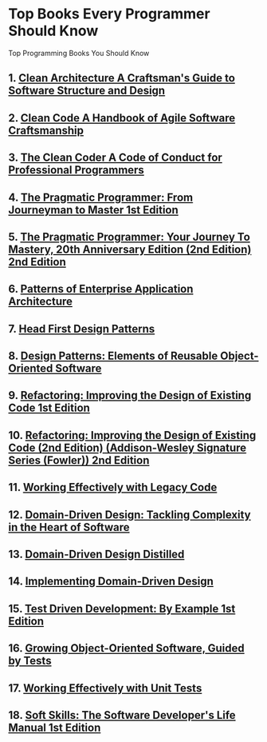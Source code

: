 # Top Books Every Programmer Should Know
Top Programming Books You Should Know

## 1. [Clean Architecture A Craftsman's Guide to Software Structure and Design](https://www.amazon.com/Clean-Architecture-Craftsmans-Software-Structure/dp/0134494164)

## 2. [Clean Code A Handbook of Agile Software Craftsmanship](https://www.amazon.com/Clean-Code-Handbook-Software-Craftsmanship/dp/0132350882)

## 3. [The Clean Coder A Code of Conduct for Professional Programmers](https://www.amazon.com/Clean-Coder-Conduct-Professional-Programmers/dp/0137081073)

## 4. [The Pragmatic Programmer: From Journeyman to Master 1st Edition](https://www.amazon.com/Pragmatic-Programmer-Journeyman-Master/dp/020161622X)

## 5. [The Pragmatic Programmer: Your Journey To Mastery, 20th Anniversary Edition (2nd Edition) 2nd Edition](https://www.amazon.com/Pragmatic-Programmer-special-David-Thomas/dp/0135957052)

## 6. [Patterns of Enterprise Application Architecture](https://www.amazon.com/Patterns-Enterprise-Application-Architecture-Martin/dp/0321127420)

## 7. [Head First Design Patterns](https://www.amazon.com/Head-First-Design-Patterns-Freeman/dp/0596007124)

## 8. [Design Patterns: Elements of Reusable Object-Oriented Software](https://www.amazon.com/Design-Patterns-Elements-Reusable-Object-Oriented/dp/0201633612)

## 9. [Refactoring: Improving the Design of Existing Code 1st Edition](https://www.amazon.com/Refactoring-Improving-Design-Existing-Code/dp/0201485672)

## 10. [Refactoring: Improving the Design of Existing Code (2nd Edition) (Addison-Wesley Signature Series (Fowler)) 2nd Edition](https://www.amazon.com/Refactoring-Improving-Existing-Addison-wesley-Signature/dp/0134757599)

## 11. [Working Effectively with Legacy Code](https://www.amazon.com/Working-Effectively-Legacy-Michael-Feathers/dp/0131177052)

## 12. [Domain-Driven Design: Tackling Complexity in the Heart of Software](https://www.amazon.com/Domain-Driven-Design-Tackling-Complexity-Software/dp/0321125215)

## 13. [Domain-Driven Design Distilled](https://www.amazon.com/Domain-Driven-Design-Distilled-Vaughn-Vernon/dp/0134434420)

## 14. [Implementing Domain-Driven Design](https://www.amazon.com/Implementing-Domain-Driven-Design-Vaughn-Vernon/dp/0321834577)

## 15. [Test Driven Development: By Example 1st Edition](https://www.amazon.com/Test-Driven-Development-Kent-Beck/dp/0321146530)

## 16. [Growing Object-Oriented Software, Guided by Tests](https://www.amazon.com/Growing-Object-Oriented-Software-Guided-Tests/dp/0321503627)

## 17. [Working Effectively with Unit Tests](https://www.amazon.com/Working-Effectively-Unit-Tests-Fields/dp/B00QS2HXUO)

## 18. [Soft Skills: The Software Developer's Life Manual 1st Edition](https://www.amazon.com/Soft-Skills-Software-Developers-Manual/dp/9351197646)
